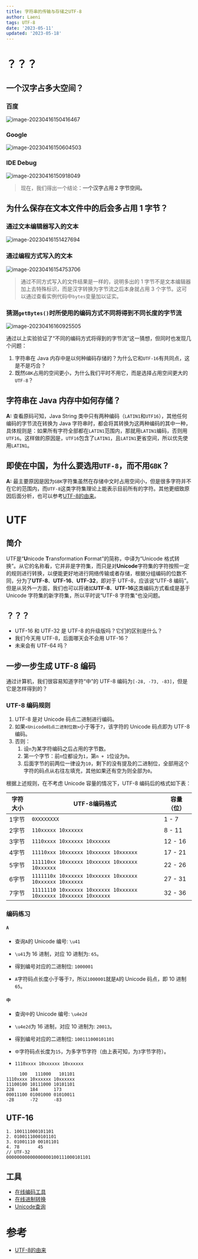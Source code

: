 ```yaml
---
title: 字符串的传输与存储之UTF-8
author: Laeni
tags: UTF-8
date: '2023-05-11'
updated: '2023-05-18'
---
```


# ？？？

## 一个汉字占多大空间？

### 百度

![image-20230416150416467](https://pictures-1252266447.cos.ap-chengdu.myqcloud.com/blog/share/20230511/1.png)

### Google

![image-20230416150604503](https://pictures-1252266447.cos.ap-chengdu.myqcloud.com/blog/share/20230511/2.png)

### IDE Debug

![image-20230416150918049](https://pictures-1252266447.cos.ap-chengdu.myqcloud.com/blog/share/20230511/3.png)

> 现在，我们得出一个结论：**一个汉字占用 2 字节空间。**

## 为什么保存在文本文件中的后会多占用 1 字节？

### 通过文本编辑器写入的文本

![image-20230416151427694](https://pictures-1252266447.cos.ap-chengdu.myqcloud.com/blog/share/20230511/4.png)

### 通过编程方式写入的文本

![image-20230416154753706](https://pictures-1252266447.cos.ap-chengdu.myqcloud.com/blog/share/20230511/5.png)

> 通过不同方式写入的文件结果是一样的，说明多出的 1 字节不是文本编辑器加上去特殊标识，而是汉字转换为字节流之后本身就占用 3 个字节。这可以通过查看实例代码中`bytes`变量加以证实。

### 猜测`getBytes()`时所使用的编码方式不同将得到不同长度的字节流

![image-20230416160925505](https://pictures-1252266447.cos.ap-chengdu.myqcloud.com/blog/share/20230511/6.png)

通过以上实验验证了“不同的编码方式将得到的字节流”这一猜想，但同时也发现几个问题：

1. 字符串在 Java 内存中是以何种编码存储的？为什么它和`UTF-16`有共同点，这是不是巧合？
2. 既然`GBK`占用的空间更小，为什么我们平时不用它，而是选择占用空间更大的`UTF-8`？

## 字符串在 Java 内存中如何存储？

**A:** 查看原码可知，Java String 类中只有两种编码（`LATIN1`和`UTF16`），其他任何编码的字节流在转换为 Java 字符串时，都会将其转换为这两种编码的其中一种，具体规则是：如果所有字符全部都在`LATIN1`范围内，那就用`LATIN1`编码，否则用`UTF16`。这样做的原因是，`UTF16`包含了`LATIN1`，且`LATIN1`更省空间，所以优先使用`LATIN1`。

## 即使在中国，为什么要选用`UTF-8`，而不用`GBK`？

**A:** 最主要原因是因为`GBK`字符集虽然在存储中文时占用空间小，但是很多字符并不在它的范围内，而`UTF-8`这类字符集理论上能表示目前所有的字符。其他更细致原因后面分析，也可以参考[UTF-8的由来](https://www.ctoclubs.com/2017/11/20/10/04/258/utf-8%e7%9a%84%e7%94%b1%e6%9d%a5.html)。

# UTF

## 简介

UTF是“**U**nicode **T**ransformation **F**ormat”的简称，中译为“Unicode 格式转换”。从它的名称看，它并非是字符集，而只是对**Unicode**字符集的字符按照一定的规则进行转换，以便能更好地进行网络传输或者存储，根据分组编码的位数不同，分为了**UTF-8**、**UTF-16**、**UTF-32**，即对于 UTF-8，应该说“UTF-8 编码”。但是从另外一方面，我们也可以将诸如**UTF-8**、**UTF-16**这类编码方式看成是基于 Unicode 字符集的新字符集，所以平时说“UTF-8 字符集“也没问题。

## ？？？

- UTF-16 和 UTF-32 是 UTF-8 的升级版吗？它们的区别是什么？
- 我们今天用 UTF-8，后面哪天会不会用 UTF-16？
- 未来会有 UTF-64 吗？

## 一步一步生成 UTF-8 编码

通过计算机，我们很容易知道字符“中”的 UTF-8 编码为`[-28, -73, -83]`，但是它是怎样得到的？

### UTF-8 编码规则

1. UTF-8 是对 Unicode 码点二进制进行编码。
2. 如果`<Unicode码点二进制位数>`小于等于`7`，该字符的 Unicode 码点即为 UTF-8 编码。
3. 否则：
   1. 设`n`为某字符编码之后占用的字节数。
   2. 第一个字节：前`n`位都设为`1`，第`n + 1`位设为`0`。
   3. 后面字节的前两位一律设为`10`，剩下的没有提及的二进制位，全部用这个字符的码点从右往左填充，其他如果还有空为则全部为`0`。

根据上述规则，在不考虑 Unicode 容量的情况下，UTF-8 编码后的格式如下表：

| 字符大小 | UTF-8编码格式                                                | 容量（位） |
| -------- | ------------------------------------------------------------ | ---------- |
| 1字节    | `0XXXXXXXX`                                                  | 1 - 7      |
| 2字节    | `110xxxxx 10xxxxxx`                                          | 8 - 11     |
| 3字节    | `1110xxxx 10xxxxxx 10xxxxxx`                                 | 12 - 16    |
| 4字节    | `11110xxx 10xxxxxx 10xxxxxx 10xxxxxx`                        | 17 - 21    |
| 5字节    | `111110xx 10xxxxxx 10xxxxxx 10xxxxxx 10xxxxxx`               | 22 - 26    |
| 6字节    | `1111110x 10xxxxxx 10xxxxxx 10xxxxxx 10xxxxxx 10xxxxxx`      | 27 - 31    |
| 7字节    | `11111110 10xxxxxx 10xxxxxx 10xxxxxx 10xxxxxx 10xxxxxx 10xxxxxx` | 32 - 36    |

### 编码练习

#### `A`

- 查询`A`的 Unicode 编号: `\u41`
- `\u41`为 16 进制，对应 10 进制为: `65`。

- 得到编号对应的二进制位: `1000001`


- `A`字符码点长度小于等于`7`，所以`1000001`就是`A`的 Unicode 码点，即 10 进制`65`。

#### `中`

- 查询`中`的 Unicode 编号: `\u4e2d`
- `\u4e2d`为 16 进制，对应 10 进制为: `20013`。

- 得到编号对应的二进制位: `100111000101101`


- `中`字符码点长度为`15`，为多字节字符（由上表可知，为`3`字节字符）。

- `1110xxxx 10xxxxxx 10xxxxxx`

```
     100   111000   101101
1110xxxx 10xxxxxx 10xxxxxx
11100100 10111000 10101101
228      184      173
00011100 01001000 01010011
-28      -72      -83
```

## UTF-16

```
1. 100111000101101
2. 0100111000101101
3. 01001110 00101101
4. 78       45
// UTF-32
00000000000000000100111000101101
```

## 工具

- [在线编码工具](https://util.laeni.cn/str2byte/)
- [在线进制转换](https://tool.oschina.net/hexconvert/)
- [Unicode查询](https://unicode.yunser.com/unicode)

# 参考

- [UTF-8的由来](https://www.ctoclubs.com/2017/11/20/10/04/258/utf-8%e7%9a%84%e7%94%b1%e6%9d%a5.html)
